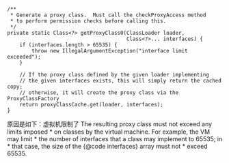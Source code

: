 
    /**
     * Generate a proxy class.  Must call the checkProxyAccess method
     * to perform permission checks before calling this.
     */
    private static Class<?> getProxyClass0(ClassLoader loader,
                                           Class<?>... interfaces) {
        if (interfaces.length > 65535) {
            throw new IllegalArgumentException("interface limit exceeded");
        }

        // If the proxy class defined by the given loader implementing
        // the given interfaces exists, this will simply return the cached copy;
        // otherwise, it will create the proxy class via the ProxyClassFactory
        return proxyClassCache.get(loader, interfaces);
    }

原因是如下：虚拟机限制了
The resulting proxy class must not exceed any limits imposed
     * on classes by the virtual machine.  For example, the VM may limit
     * the number of interfaces that a class may implement to 65535; in
     * that case, the size of the {@code interfaces} array must not
     * exceed 65535.